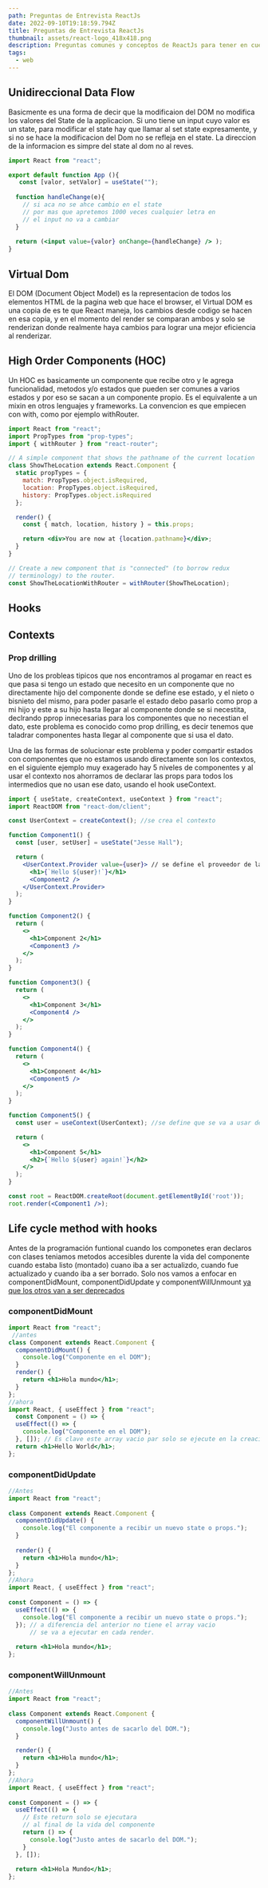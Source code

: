 ```yaml
---
path: Preguntas de Entrevista ReactJs
date: 2022-09-10T19:18:59.794Z
title: Preguntas de Entrevista ReactJs
thumbnail: assets/react-logo_418x418.png
description: Preguntas comunes y conceptos de ReactJs para tener en cuenta en entrevistas.
tags:
  - web
---
```

## U﻿nidireccional Data Flow

Basicmente es una forma de decir que la modificaion del DOM no modifica los valores del State de la applicacion. Si uno tiene un input cuyo valor es un state, para modificar el state hay que llamar al set state expresamente, y si no se hace la modificacion del Dom no se refleja en el state. La direccion de la informacion es simpre del state al dom  no al reves.

```jsx
import React from "react";

export default function App (){
   const [valor, setValor] = useState("");
  
  function handleChange(e){
    // si aca no se ahce cambio en el state
    // por mas que apretemos 1000 veces cualquier letra en
    // el input no va a cambiar 
  }
  
  return (<input value={valor} onChange={handleChange} /> );
}
```

## Virtual Dom

E﻿l DOM (Document Object Model) es la representacion de todos los elementos HTML de la pagina web que hace el browser, el Virtual DOM es una copia de es te que React maneja, los cambios desde codigo se hacen en esa copia, y en el momento del render se comparan ambos y solo se renderizan donde  realmente haya cambios para lograr una mejor eficiencia al renderizar.

## H﻿igh Order Components (HOC)

U﻿n HOC es basicamente un componente que recibe otro y le agrega funcionalidad, metodos y/o estados que pueden ser comunes a varios estados y por eso se sacan a un componente propio. Es el equivalente a un mixin en otros lenguajes y frameworks. La convencion es que empiecen con with, como por ejemplo withRouter.

```jsx
import React from "react";
import PropTypes from "prop-types";
import { withRouter } from "react-router";

// A simple component that shows the pathname of the current location
class ShowTheLocation extends React.Component {
  static propTypes = {
    match: PropTypes.object.isRequired,
    location: PropTypes.object.isRequired,
    history: PropTypes.object.isRequired
  };

  render() {
    const { match, location, history } = this.props;

    return <div>You are now at {location.pathname}</div>;
  }
}

// Create a new component that is "connected" (to borrow redux
// terminology) to the router.
const ShowTheLocationWithRouter = withRouter(ShowTheLocation);
```

## H﻿ooks

## C﻿ontexts

### Prop drilling

U﻿no de los probleas tipicos que nos encontramos al progamar en react es que pasa si tengo un estado que necesito en un componente que no directamente hijo del componente donde se define ese estado, y el nieto o bisnieto del mismo, para poder pasarle el estado debo pasarlo como prop a  mi hijo y este a su hijo hasta llegar al componente donde se si necestita, declrando pprop innecesarias para los componentes que no necestian el dato, este problema es conocido como prop drilling, es decir tenemos que taladrar componentes hasta llegar al componente que si usa el dato. 

U﻿na de las formas de solucionar este problema y poder compartir estados con componentes que no estamos usando directamente son los contextos, en el siguiente ejemplo muy exagerado hay 5 niveles de componentes y al usar el contexto nos ahorramos de declarar las props para todos los intermedios que no usan ese dato, usando el hook useContext.

```jsx
import { useState, createContext, useContext } from "react";
import ReactDOM from "react-dom/client";

const UserContext = createContext(); //se crea el contexto 

function Component1() {
  const [user, setUser] = useState("Jesse Hall");

  return (
    <UserContext.Provider value={user}> // se define el proveedor de la informacion
      <h1>{`Hello ${user}!`}</h1>
      <Component2 />
    </UserContext.Provider>
  );
}

function Component2() {
  return (
    <>
      <h1>Component 2</h1>
      <Component3 />
    </>
  );
}

function Component3() {
  return (
    <>
      <h1>Component 3</h1>
      <Component4 />
    </>
  );
}

function Component4() {
  return (
    <>
      <h1>Component 4</h1>
      <Component5 />
    </>
  );
}

function Component5() {
  const user = useContext(UserContext); //se define que se va a usar del contexto.

  return (
    <>
      <h1>Component 5</h1>
      <h2>{`Hello ${user} again!`}</h2>
    </>
  );
}

const root = ReactDOM.createRoot(document.getElementById('root'));
root.render(<Component1 />);
```

## L﻿ife cycle method with hooks

Antes de la programación funtional cuando los componetes eran declaros con clases teniamos metodos accesibles durente la vida del componente cuando estaba listo (montado) cuano iba a ser actualizdo, cuando fue actualizado y cuando iba a ser borrado. Solo nos vamos a enfocar en componentDidMount, componentDidUpdate  y componentWillUnmount [ya que los otros van a ser deprecados](https://reactjs.org/docs/react-component.html#unsafe_componentwillmount)

### componentDidMount

```jsx
import React from "react";
 //antes 
class Component extends React.Component {
  componentDidMount() {
    console.log("Componente en el DOM");
  }
  render() {
    return <h1>Hola mundo</h1>;
  }
};
//ahora 
import React, { useEffect } from "react";
  const Component = () => {
  useEffect(() => {
    console.log("Componente en el DOM");
  }, []); // Es clave este array vacio par solo se ejecute en la creacion.
  return <h1>Hello World</h1>;
};
```

### componentDidUpdate

```jsx
//Antes
import React from "react";
 
class Component extends React.Component {
  componentDidUpdate() {
    console.log("El componente a recibir un nuevo state o props.");
  }
 
  render() {
    return <h1>Hola mundo</h1>;
  }
};
//Ahora 
import React, { useEffect } from "react";
 
const Component = () => {
  useEffect(() => {
    console.log("El componente a recibir un nuevo state o props.");
  }); // a diferencia del anterior no tiene el array vacio
      // se va a ejecutar en cada render.
 
  return <h1>Hola mundo</h1>;
};
```

### componentWillUnmount

```jsx
//Antes
import React from "react";
 
class Component extends React.Component {
  componentWillUnmount() {
    console.log("Justo antes de sacarlo del DOM.");
  }

  render() {
    return <h1>Hola mundo</h1>;
  }
};
//Ahora
import React, { useEffect } from "react";
 
const Component = () => {
  useEffect(() => {
    // Este return solo se ejecutara 
    // al final de la vida del componente
    return () => { 
      console.log("Justo antes de sacarlo del DOM.");
    }
  }, []);
 
  return <h1>Hola Mundo</h1>;
};
```